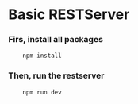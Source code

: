 # Basic RESTServer

### Firs, install all packages
```
    npm install
```

### Then, run the restserver
```
    npm run dev
```
